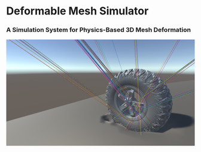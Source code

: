 # Deformable Mesh Simulator
### A Simulation System for Physics-Based 3D Mesh Deformation

![Title Image](Deformable-Mesh-Simulator.png)
